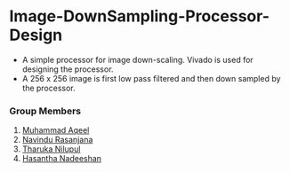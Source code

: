 # Image-DownSampling-Processor-Design

* A simple processor for image down-scaling. Vivado is used for designing the processor.
* A 256 x 256 image is first low pass filtered and then down sampled by the processor.

### Group Members

1. [Muhammad Aqeel](https://github.com/AqeelMuhammad)
1. [Navindu Rasanjana](https://github.com/NavinduRasanjana)
1. [Tharuka Nilupul](https://github.com/TharukaN17)
1. [Hasantha Nadeeshan]()

